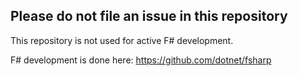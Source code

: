 ## Please do not file an issue in this repository

This repository is not used for active F# development.

F# development is done here: https://github.com/dotnet/fsharp
